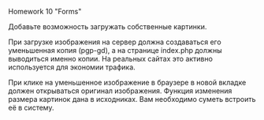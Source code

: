 Homework 10 "Forms"

Добавьте возможность загружать собственные картинки.

При загрузке изображения на сервер должна создаваться его уменьшенная копия (pgp-gd), 
а на странице index.php должны выводиться именно копии. На реальных сайтах это активно 
используется для экономии трафика. 

При клике на уменьшенное изображение в браузере в новой вкладке должен открываться 
оригинал изображения. Функция изменения размера картинок дана в исходниках. 
Вам необходимо суметь встроить её в систему.
